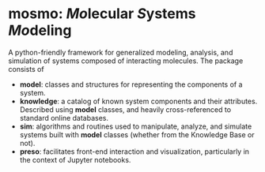 # mosmo: *Mo*lecular *S*ystems *Mo*deling

A python-friendly framework for generalized modeling, analysis,
and simulation of systems composed of interacting molecules. The
package consists of
- **model**: classes and structures for representing the components
of a system.
- **knowledge**: a catalog of known system components and their attributes.
Described using **model** classes, and heavily cross-referenced
to standard online databases.
- **sim**: algorithms and routines used to manipulate, analyze, and simulate
systems built with **model** classes (whether from the Knowledge Base
or not).
- **preso**: facilitates front-end interaction and visualization,
particularly in the context of Jupyter notebooks.
